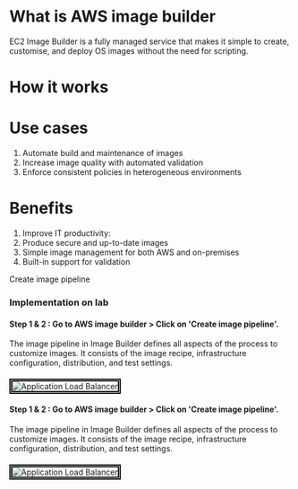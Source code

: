 # What is AWS image builder
EC2 Image Builder is a fully managed service that makes it simple to create, customise, and deploy OS images without the need for scripting.

# How it works


# Use cases  
1) Automate build and maintenance of images 
2) Increase image quality with automated validation 
3) Enforce consistent policies in heterogeneous environments

# Benefits
1) Improve IT productivity:
2) Produce secure and up-to-date images
3) Simple image management for both AWS and on-premises
4) Built-in support for validation

Create image pipeline

### Implementation on lab ###

#### Step 1 & 2 : Go to AWS image builder > Click on 'Create image pipeline'.
The image pipeline in Image Builder defines all aspects of the process to customize images. It consists of the image recipe, infrastructure configuration, distribution, and test settings.

####
<img src="/images/AWS Image builder 1.png" width="auto" height="auto" style="border:5px double black;"
     alt="Application Load Balancer"
     style="float: left; margin-right: 6px;" />
####


#### Step 1 & 2 : Go to AWS image builder > Click on 'Create image pipeline'.
The image pipeline in Image Builder defines all aspects of the process to customize images. It consists of the image recipe, infrastructure configuration, distribution, and test settings.

####
<img src="/images/AWS Image builder 1.png" width="auto" height="auto" style="border:5px double black;"
     alt="Application Load Balancer"
     style="float: left; margin-right: 6px;" />
####
